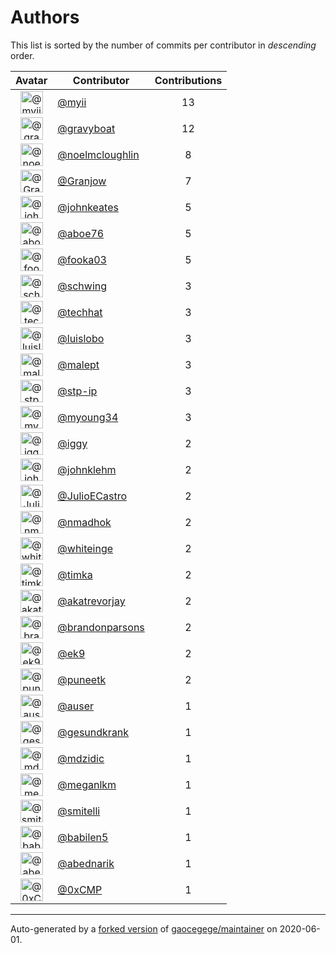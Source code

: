 # Authors

This list is sorted by the number of commits per contributor in _descending_ order.

Avatar|Contributor|Contributions
:-:|---|:-:
<img class='float-left rounded-1' src='https://avatars2.githubusercontent.com/u/10231489?v=4' width='36' height='36' alt='@myii'>|[@myii](https://github.com/myii)|13
<img class='float-left rounded-1' src='https://avatars2.githubusercontent.com/u/1396878?v=4' width='36' height='36' alt='@gravyboat'>|[@gravyboat](https://github.com/gravyboat)|12
<img class='float-left rounded-1' src='https://avatars1.githubusercontent.com/u/13322818?v=4' width='36' height='36' alt='@noelmcloughlin'>|[@noelmcloughlin](https://github.com/noelmcloughlin)|8
<img class='float-left rounded-1' src='https://avatars1.githubusercontent.com/u/305622?v=4' width='36' height='36' alt='@Granjow'>|[@Granjow](https://github.com/Granjow)|7
<img class='float-left rounded-1' src='https://avatars3.githubusercontent.com/u/5306980?v=4' width='36' height='36' alt='@johnkeates'>|[@johnkeates](https://github.com/johnkeates)|5
<img class='float-left rounded-1' src='https://avatars0.githubusercontent.com/u/1800660?v=4' width='36' height='36' alt='@aboe76'>|[@aboe76](https://github.com/aboe76)|5
<img class='float-left rounded-1' src='https://avatars0.githubusercontent.com/u/1747807?v=4' width='36' height='36' alt='@fooka03'>|[@fooka03](https://github.com/fooka03)|5
<img class='float-left rounded-1' src='https://avatars2.githubusercontent.com/u/1611712?v=4' width='36' height='36' alt='@schwing'>|[@schwing](https://github.com/schwing)|3
<img class='float-left rounded-1' src='https://avatars1.githubusercontent.com/u/287147?v=4' width='36' height='36' alt='@techhat'>|[@techhat](https://github.com/techhat)|3
<img class='float-left rounded-1' src='https://avatars2.githubusercontent.com/u/453120?v=4' width='36' height='36' alt='@luislobo'>|[@luislobo](https://github.com/luislobo)|3
<img class='float-left rounded-1' src='https://avatars1.githubusercontent.com/u/11417?v=4' width='36' height='36' alt='@malept'>|[@malept](https://github.com/malept)|3
<img class='float-left rounded-1' src='https://avatars2.githubusercontent.com/u/3768412?v=4' width='36' height='36' alt='@stp-ip'>|[@stp-ip](https://github.com/stp-ip)|3
<img class='float-left rounded-1' src='https://avatars1.githubusercontent.com/u/879922?v=4' width='36' height='36' alt='@myoung34'>|[@myoung34](https://github.com/myoung34)|3
<img class='float-left rounded-1' src='https://avatars1.githubusercontent.com/u/20441?v=4' width='36' height='36' alt='@iggy'>|[@iggy](https://github.com/iggy)|2
<img class='float-left rounded-1' src='https://avatars1.githubusercontent.com/u/218060?v=4' width='36' height='36' alt='@johnklehm'>|[@johnklehm](https://github.com/johnklehm)|2
<img class='float-left rounded-1' src='https://avatars0.githubusercontent.com/u/5825419?v=4' width='36' height='36' alt='@JulioECastro'>|[@JulioECastro](https://github.com/JulioECastro)|2
<img class='float-left rounded-1' src='https://avatars0.githubusercontent.com/u/3374962?v=4' width='36' height='36' alt='@nmadhok'>|[@nmadhok](https://github.com/nmadhok)|2
<img class='float-left rounded-1' src='https://avatars2.githubusercontent.com/u/91293?v=4' width='36' height='36' alt='@whiteinge'>|[@whiteinge](https://github.com/whiteinge)|2
<img class='float-left rounded-1' src='https://avatars1.githubusercontent.com/u/85762?v=4' width='36' height='36' alt='@timka'>|[@timka](https://github.com/timka)|2
<img class='float-left rounded-1' src='https://avatars3.githubusercontent.com/u/1312290?v=4' width='36' height='36' alt='@akatrevorjay'>|[@akatrevorjay](https://github.com/akatrevorjay)|2
<img class='float-left rounded-1' src='https://avatars3.githubusercontent.com/u/1277162?v=4' width='36' height='36' alt='@brandonparsons'>|[@brandonparsons](https://github.com/brandonparsons)|2
<img class='float-left rounded-1' src='https://avatars0.githubusercontent.com/u/17393048?v=4' width='36' height='36' alt='@ek9'>|[@ek9](https://github.com/ek9)|2
<img class='float-left rounded-1' src='https://avatars1.githubusercontent.com/u/528061?v=4' width='36' height='36' alt='@puneetk'>|[@puneetk](https://github.com/puneetk)|2
<img class='float-left rounded-1' src='https://avatars1.githubusercontent.com/u/529?v=4' width='36' height='36' alt='@auser'>|[@auser](https://github.com/auser)|1
<img class='float-left rounded-1' src='https://avatars0.githubusercontent.com/u/493319?v=4' width='36' height='36' alt='@gesundkrank'>|[@gesundkrank](https://github.com/gesundkrank)|1
<img class='float-left rounded-1' src='https://avatars1.githubusercontent.com/u/4057143?v=4' width='36' height='36' alt='@mdzidic'>|[@mdzidic](https://github.com/mdzidic)|1
<img class='float-left rounded-1' src='https://avatars2.githubusercontent.com/u/3279679?v=4' width='36' height='36' alt='@meganlkm'>|[@meganlkm](https://github.com/meganlkm)|1
<img class='float-left rounded-1' src='https://avatars1.githubusercontent.com/u/935080?v=4' width='36' height='36' alt='@smitelli'>|[@smitelli](https://github.com/smitelli)|1
<img class='float-left rounded-1' src='https://avatars1.githubusercontent.com/u/117961?v=4' width='36' height='36' alt='@babilen5'>|[@babilen5](https://github.com/babilen5)|1
<img class='float-left rounded-1' src='https://avatars0.githubusercontent.com/u/228723?v=4' width='36' height='36' alt='@abednarik'>|[@abednarik](https://github.com/abednarik)|1
<img class='float-left rounded-1' src='https://avatars2.githubusercontent.com/u/505649?v=4' width='36' height='36' alt='@0xCMP'>|[@0xCMP](https://github.com/0xCMP)|1

---

Auto-generated by a [forked version](https://github.com/myii/maintainer) of [gaocegege/maintainer](https://github.com/gaocegege/maintainer) on 2020-06-01.
